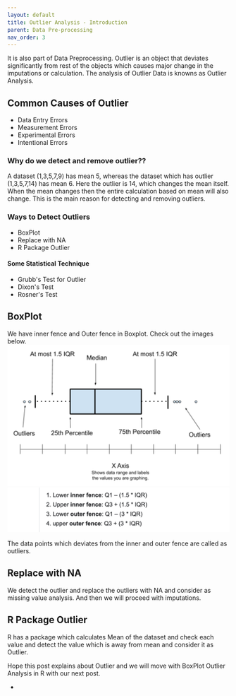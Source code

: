 ```yaml
---
layout: default
title: Outlier Analysis - Introduction
parent: Data Pre-processing
nav_order: 3
---
```


It is also part of Data Preprocessing. Outlier is an object that deviates significantly from rest of the objects which causes major change in the imputations or calculation. The analysis of Outlier Data is knowns as Outlier Analysis.   

## Common Causes of Outlier
- Data Entry Errors
- Measurement Errors
- Experimental Errors
- Intentional Errors   

### Why do we detect and remove outlier??
A dataset (1,3,5,7,9) has mean 5, whereas the dataset which has outlier (1,3,5,7,14) has mean 6. Here the outlier is 14, which changes the mean itself. When the mean changes then the entire calculation based on mean will also change. This is the main reason for detecting and removing outliers.

### Ways to Detect Outliers
- BoxPlot
- Replace with NA
- R Package Outlier
#### Some Statistical Technique
- Grubb's Test for Outlier
- Dixon's Test
- Rosner's Test  

## BoxPlot 
We have inner fence and Outer fence in Boxplot. Check out the images below.  
![](/assets/images/DP/outlier-analysis-introduction/p1.png)   
![](/assets/images/DP/outlier-analysis-introduction/p2.png)   

The data points which deviates from the inner and outer fence are called as outliers.

## Replace with NA
We detect the outlier and replace the outliers with NA and consider as missing value analysis. And then we will proceed with imputations. 

## R Package Outlier
R has a package which calculates Mean of the dataset and check each value and detect the value which is away from mean and consider it as Outlier. 

Hope this post explains about Outlier and we will move with BoxPlot Outlier Analysis in R with our next post.


- 
